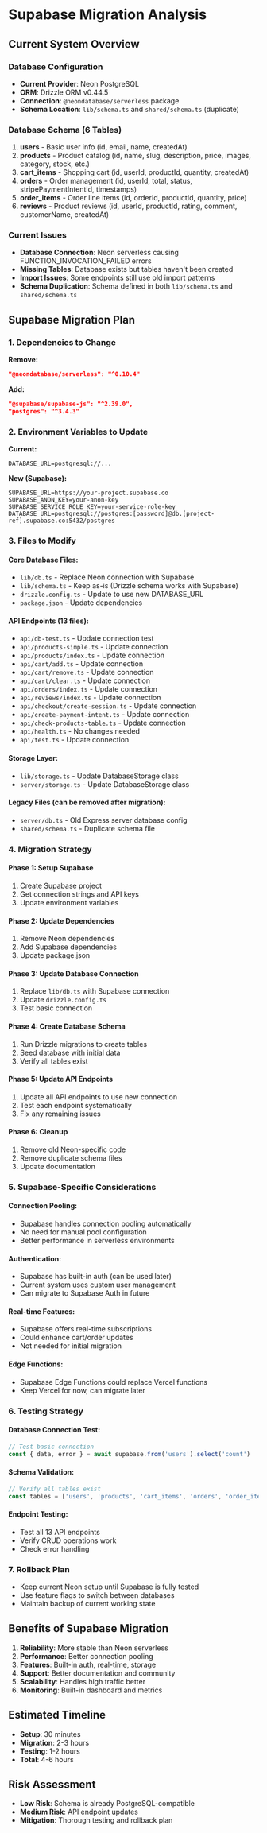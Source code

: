 # Supabase Migration Analysis

## Current System Overview

### Database Configuration
- **Current Provider**: Neon PostgreSQL
- **ORM**: Drizzle ORM v0.44.5
- **Connection**: `@neondatabase/serverless` package
- **Schema Location**: `lib/schema.ts` and `shared/schema.ts` (duplicate)

### Database Schema (6 Tables)
1. **users** - Basic user info (id, email, name, createdAt)
2. **products** - Product catalog (id, name, slug, description, price, images, category, stock, etc.)
3. **cart_items** - Shopping cart (id, userId, productId, quantity, createdAt)
4. **orders** - Order management (id, userId, total, status, stripePaymentIntentId, timestamps)
5. **order_items** - Order line items (id, orderId, productId, quantity, price)
6. **reviews** - Product reviews (id, userId, productId, rating, comment, customerName, createdAt)

### Current Issues
- **Database Connection**: Neon serverless causing FUNCTION_INVOCATION_FAILED errors
- **Missing Tables**: Database exists but tables haven't been created
- **Import Issues**: Some endpoints still use old import patterns
- **Schema Duplication**: Schema defined in both `lib/schema.ts` and `shared/schema.ts`

## Supabase Migration Plan

### 1. Dependencies to Change
**Remove:**
```json
"@neondatabase/serverless": "^0.10.4"
```

**Add:**
```json
"@supabase/supabase-js": "^2.39.0",
"postgres": "^3.4.3"
```

### 2. Environment Variables to Update
**Current:**
```
DATABASE_URL=postgresql://...
```

**New (Supabase):**
```
SUPABASE_URL=https://your-project.supabase.co
SUPABASE_ANON_KEY=your-anon-key
SUPABASE_SERVICE_ROLE_KEY=your-service-role-key
DATABASE_URL=postgresql://postgres:[password]@db.[project-ref].supabase.co:5432/postgres
```

### 3. Files to Modify

#### Core Database Files:
- `lib/db.ts` - Replace Neon connection with Supabase
- `lib/schema.ts` - Keep as-is (Drizzle schema works with Supabase)
- `drizzle.config.ts` - Update to use new DATABASE_URL
- `package.json` - Update dependencies

#### API Endpoints (13 files):
- `api/db-test.ts` - Update connection test
- `api/products-simple.ts` - Update connection
- `api/products/index.ts` - Update connection
- `api/cart/add.ts` - Update connection
- `api/cart/remove.ts` - Update connection
- `api/cart/clear.ts` - Update connection
- `api/orders/index.ts` - Update connection
- `api/reviews/index.ts` - Update connection
- `api/checkout/create-session.ts` - Update connection
- `api/create-payment-intent.ts` - Update connection
- `api/check-products-table.ts` - Update connection
- `api/health.ts` - No changes needed
- `api/test.ts` - Update connection

#### Storage Layer:
- `lib/storage.ts` - Update DatabaseStorage class
- `server/storage.ts` - Update DatabaseStorage class

#### Legacy Files (can be removed after migration):
- `server/db.ts` - Old Express server database config
- `shared/schema.ts` - Duplicate schema file

### 4. Migration Strategy

#### Phase 1: Setup Supabase
1. Create Supabase project
2. Get connection strings and API keys
3. Update environment variables

#### Phase 2: Update Dependencies
1. Remove Neon dependencies
2. Add Supabase dependencies
3. Update package.json

#### Phase 3: Update Database Connection
1. Replace `lib/db.ts` with Supabase connection
2. Update `drizzle.config.ts`
3. Test basic connection

#### Phase 4: Create Database Schema
1. Run Drizzle migrations to create tables
2. Seed database with initial data
3. Verify all tables exist

#### Phase 5: Update API Endpoints
1. Update all API endpoints to use new connection
2. Test each endpoint systematically
3. Fix any remaining issues

#### Phase 6: Cleanup
1. Remove old Neon-specific code
2. Remove duplicate schema files
3. Update documentation

### 5. Supabase-Specific Considerations

#### Connection Pooling:
- Supabase handles connection pooling automatically
- No need for manual pool configuration
- Better performance in serverless environments

#### Authentication:
- Supabase has built-in auth (can be used later)
- Current system uses custom user management
- Can migrate to Supabase Auth in future

#### Real-time Features:
- Supabase offers real-time subscriptions
- Could enhance cart/order updates
- Not needed for initial migration

#### Edge Functions:
- Supabase Edge Functions could replace Vercel functions
- Keep Vercel for now, can migrate later

### 6. Testing Strategy

#### Database Connection Test:
```typescript
// Test basic connection
const { data, error } = await supabase.from('users').select('count')
```

#### Schema Validation:
```typescript
// Verify all tables exist
const tables = ['users', 'products', 'cart_items', 'orders', 'order_items', 'reviews']
```

#### Endpoint Testing:
- Test all 13 API endpoints
- Verify CRUD operations work
- Check error handling

### 7. Rollback Plan
- Keep current Neon setup until Supabase is fully tested
- Use feature flags to switch between databases
- Maintain backup of current working state

## Benefits of Supabase Migration

1. **Reliability**: More stable than Neon serverless
2. **Performance**: Better connection pooling
3. **Features**: Built-in auth, real-time, storage
4. **Support**: Better documentation and community
5. **Scalability**: Handles high traffic better
6. **Monitoring**: Built-in dashboard and metrics

## Estimated Timeline
- **Setup**: 30 minutes
- **Migration**: 2-3 hours
- **Testing**: 1-2 hours
- **Total**: 4-6 hours

## Risk Assessment
- **Low Risk**: Schema is already PostgreSQL-compatible
- **Medium Risk**: API endpoint updates
- **Mitigation**: Thorough testing and rollback plan
